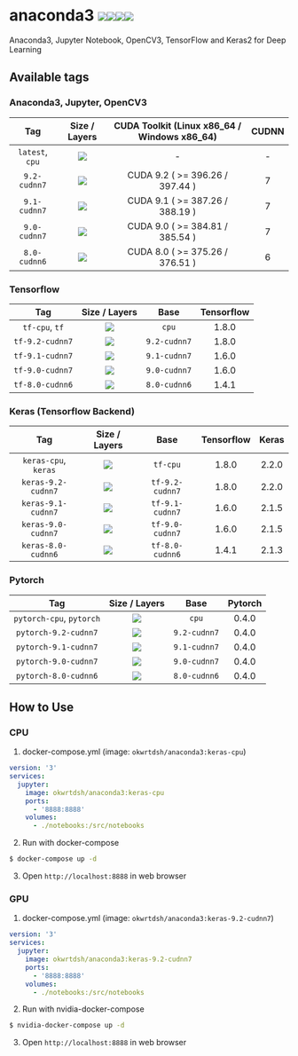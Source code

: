 # anaconda3 [![](https://img.shields.io/docker/stars/okwrtdsh/anaconda3.svg)![](https://img.shields.io/docker/pulls/okwrtdsh/anaconda3.svg)![](https://img.shields.io/docker/automated/okwrtdsh/anaconda3.svg)![](https://img.shields.io/docker/build/okwrtdsh/anaconda3.svg)](https://hub.docker.com/r/okwrtdsh/anaconda3/)
Anaconda3, Jupyter Notebook, OpenCV3, TensorFlow and Keras2 for Deep Learning

## Available tags
### Anaconda3, Jupyter, OpenCV3

| Tag | Size / Layers | CUDA Toolkit (Linux x86_64 / Windows x86_64) | CUDNN |
|:-:|:-:|:-:|:-:|
| `latest`, `cpu` | [![](https://images.microbadger.com/badges/image/okwrtdsh/anaconda3.svg)](https://microbadger.com/images/okwrtdsh/anaconda3) | - | - |
| `9.2-cudnn7` | [![](https://images.microbadger.com/badges/image/okwrtdsh/anaconda3:9.2-cudnn7.svg)](https://microbadger.com/images/okwrtdsh/anaconda3:9.2-cudnn7) | CUDA 9.2 ( >= 396.26 / 397.44 ) | 7 |
| `9.1-cudnn7` | [![](https://images.microbadger.com/badges/image/okwrtdsh/anaconda3:9.1-cudnn7.svg)](https://microbadger.com/images/okwrtdsh/anaconda3:9.1-cudnn7) | CUDA 9.1 ( >= 387.26 / 388.19 ) | 7 |
| `9.0-cudnn7` | [![](https://images.microbadger.com/badges/image/okwrtdsh/anaconda3:9.0-cudnn7.svg)](https://microbadger.com/images/okwrtdsh/anaconda3:9.0-cudnn7) | CUDA 9.0 ( >= 384.81 / 385.54 ) | 7 |
| `8.0-cudnn6` | [![](https://images.microbadger.com/badges/image/okwrtdsh/anaconda3:8.0-cudnn6.svg)](https://microbadger.com/images/okwrtdsh/anaconda3:8.0-cudnn6) | CUDA 8.0 ( >= 375.26 / 376.51 ) | 6 |

### Tensorflow

| Tag | Size / Layers | Base | Tensorflow |
|:-:|:-:|:-:|:-:|
| `tf-cpu`, `tf` | [![](https://images.microbadger.com/badges/image/okwrtdsh/anaconda3:tf-cpu.svg)](https://microbadger.com/images/okwrtdsh/anaconda3:tf-cpu) | `cpu` | 1.8.0 |
| `tf-9.2-cudnn7` | [![](https://images.microbadger.com/badges/image/okwrtdsh/anaconda3:tf-9.2-cudnn7.svg)](https://microbadger.com/images/okwrtdsh/anaconda3:tf-9.2-cudnn7) | `9.2-cudnn7` | 1.8.0 |
| `tf-9.1-cudnn7` | [![](https://images.microbadger.com/badges/image/okwrtdsh/anaconda3:tf-9.1-cudnn7.svg)](https://microbadger.com/images/okwrtdsh/anaconda3:tf-9.1-cudnn7) | `9.1-cudnn7` | 1.6.0 |
| `tf-9.0-cudnn7` | [![](https://images.microbadger.com/badges/image/okwrtdsh/anaconda3:tf-9.0-cudnn7.svg)](https://microbadger.com/images/okwrtdsh/anaconda3:tf-9.0-cudnn7) | `9.0-cudnn7` | 1.6.0 |
| `tf-8.0-cudnn6` | [![](https://images.microbadger.com/badges/image/okwrtdsh/anaconda3:tf-8.0-cudnn6.svg)](https://microbadger.com/images/okwrtdsh/anaconda3:tf-8.0-cudnn6) | `8.0-cudnn6` | 1.4.1 |

### Keras (Tensorflow Backend)

| Tag | Size / Layers | Base | Tensorflow | Keras |
|:-:|:-:|:-:|:-:|:-:|
| `keras-cpu`, `keras` | [![](https://images.microbadger.com/badges/image/okwrtdsh/anaconda3:keras-cpu.svg)](https://microbadger.com/images/okwrtdsh/anaconda3:keras-cpu) | `tf-cpu` | 1.8.0 | 2.2.0 |
| `keras-9.2-cudnn7` | [![](https://images.microbadger.com/badges/image/okwrtdsh/anaconda3:keras-9.2-cudnn7.svg)](https://microbadger.com/images/okwrtdsh/anaconda3:keras-9.2-cudnn7) | `tf-9.2-cudnn7` | 1.8.0 | 2.2.0 |
| `keras-9.1-cudnn7` | [![](https://images.microbadger.com/badges/image/okwrtdsh/anaconda3:keras-9.1-cudnn7.svg)](https://microbadger.com/images/okwrtdsh/anaconda3:keras-9.1-cudnn7) | `tf-9.1-cudnn7` | 1.6.0 | 2.1.5 |
| `keras-9.0-cudnn7` | [![](https://images.microbadger.com/badges/image/okwrtdsh/anaconda3:keras-9.0-cudnn7.svg)](https://microbadger.com/images/okwrtdsh/anaconda3:keras-9.0-cudnn7) | `tf-9.0-cudnn7` | 1.6.0 | 2.1.5 |
| `keras-8.0-cudnn6` | [![](https://images.microbadger.com/badges/image/okwrtdsh/anaconda3:keras-8.0-cudnn6.svg)](https://microbadger.com/images/okwrtdsh/anaconda3:keras-8.0-cudnn6) | `tf-8.0-cudnn6` | 1.4.1 | 2.1.3 |

### Pytorch

| Tag | Size / Layers | Base | Pytorch |
|:-:|:-:|:-:|:-:|
| `pytorch-cpu`, `pytorch` | [![](https://images.microbadger.com/badges/image/okwrtdsh/anaconda3:pytorch-cpu.svg)](https://microbadger.com/images/okwrtdsh/anaconda3:pytorch-cpu) | `cpu` | 0.4.0 |
| `pytorch-9.2-cudnn7` | [![](https://images.microbadger.com/badges/image/okwrtdsh/anaconda3:pytorch-9.2-cudnn7.svg)](https://microbadger.com/images/okwrtdsh/anaconda3:pytorch-9.2-cudnn7) | `9.2-cudnn7` | 0.4.0 |
| `pytorch-9.1-cudnn7` | [![](https://images.microbadger.com/badges/image/okwrtdsh/anaconda3:pytorch-9.1-cudnn7.svg)](https://microbadger.com/images/okwrtdsh/anaconda3:pytorch-9.1-cudnn7) | `9.1-cudnn7` | 0.4.0 |
| `pytorch-9.0-cudnn7` | [![](https://images.microbadger.com/badges/image/okwrtdsh/anaconda3:pytorch-9.0-cudnn7.svg)](https://microbadger.com/images/okwrtdsh/anaconda3:pytorch-9.0-cudnn7) | `9.0-cudnn7` | 0.4.0 |
| `pytorch-8.0-cudnn6` | [![](https://images.microbadger.com/badges/image/okwrtdsh/anaconda3:pytorch-8.0-cudnn6.svg)](https://microbadger.com/images/okwrtdsh/anaconda3:pytorch-8.0-cudnn6) | `8.0-cudnn6` | 0.4.0 |

## How to Use

### CPU
1. docker-compose.yml (image: `okwrtdsh/anaconda3:keras-cpu`)
```yml
version: '3'
services:
  jupyter:
    image: okwrtdsh/anaconda3:keras-cpu
    ports:
      - '8888:8888'
    volumes:
      - ./notebooks:/src/notebooks
```
2. Run with docker-compose
```bash
$ docker-compose up -d
```
3. Open `http://localhost:8888` in web browser

### GPU
1. docker-compose.yml (image: `okwrtdsh/anaconda3:keras-9.2-cudnn7`)
```yml
version: '3'
services:
  jupyter:
    image: okwrtdsh/anaconda3:keras-9.2-cudnn7
    ports:
      - '8888:8888'
    volumes:
      - ./notebooks:/src/notebooks
```
2. Run with nvidia-docker-compose
```bash
$ nvidia-docker-compose up -d
```
3. Open `http://localhost:8888` in web browser
